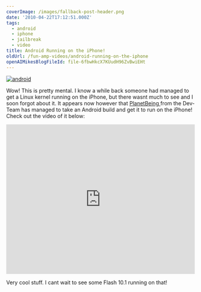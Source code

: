 ```yaml
---
coverImage: /images/fallback-post-header.png
date: '2010-04-22T17:12:51.000Z'
tags:
  - android
  - iphone
  - jailbreak
  - video
title: Android Running on the iPhone!
oldUrl: /fun-amp-videos/android-running-on-the-iphone
openAIMikesBlogFileId: file-6fbwHkcX7KUudH96ZvBwiEHt
---
```


[![](/wp-content/uploads/2010/04/android.gif "android")](/wp-content/uploads/2010/04/android.gif)

Wow! This is pretty mental. I know a while back someone had managed to get a Linux kernel running on the iPhone, but there wasnt much to see and I soon forgot about it. It appears now however that [PlanetBeing ](https://linuxoniphone.blogspot.com/2010/04/ive-been-working-on-this-quietly-in.html)from the Dev-Team has managed to take an Android build and get it to run on the iPhone! Check out the video of it below:<!-- more -->

<iframe width="100%" height="400" src="https://www.youtube.com/embed/5yO2KQHkt4A" frameborder="0" allow="accelerometer; autoplay; clipboard-write; encrypted-media; gyroscope; picture-in-picture" allowfullscreen></iframe>

Very cool stuff. I cant wait to see some Flash 10.1 running on that!
